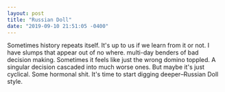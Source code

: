 ```yaml
---
layout: post
title: "Russian Doll"
date: "2019-09-10 21:51:05 -0400"
---
```


Sometimes history repeats itself. It's up to us if we learn from it or
not. I have slumps that appear out of no where. multi-day benders of bad
decision making. Sometimes it feels like just the wrong domino toppled.
A singular decision cascaded into much worse ones. But maybe it's just
cyclical. Some hormonal shit. It's time to start digging deeper–Russian
Doll style.
